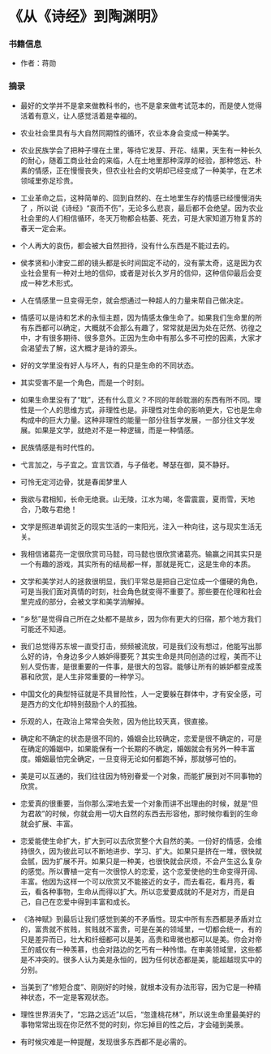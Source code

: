 # 《从《诗经》到陶渊明》

### 书籍信息

- 作者：蒋勋

### 摘录

- 最好的文学并不是拿来做教科书的，也不是拿来做考试范本的，而是使人觉得活着有意义，让人感觉活着是幸福的。

- 农业社会里具有与大自然同期性的循环，农业本身会变成一种美学。

- 农业民族学会了把种子埋在土里，等待它发芽、开花、结果，天生有一种长久的耐心，随着工商业社会的来临，人在土地里那种深厚的经验，那种悠远、朴素的情感，正在慢慢丧失，但农业社会的文明却已经变成了一种美学，在艺术领域里弥足珍贵。

- 工业革命之后，这种简单的、回到自然的、在土地里生存的情感已经慢慢消失了 ，所以说《诗经》“哀而不伤”，无论多么悲哀，最后都不会绝望。因为农业社会里的人们相信循环，冬天万物都会枯萎、死去，可是大家知道万物复苏的春天一定会来。

- 个人再大的哀伤，都会被大自然担待，没有什么东西是不能过去的。

- 侯孝贤和小津安二郎的镜头都是长时间固定不动的，没有蒙太奇，这是因为农业社会里有一种对土地的信仰，或者是对长久岁月的信仰，这种信仰最后会变成一种艺术形式。

- 人在情感里一旦变得无奈，就会想通过一种超人的力量来帮自己做决定。

- 情感可以是诗和艺术的永恒主题，因为情感太像生命了。如果我们生命里的所有东西都可以确定，大概就不会那么有趣了，常常就是因为处在茫然、彷徨之中，才有很多期待、很多意外。正因为生命中有那么多不可控的因素，大家才会渴望去了解，这大概才是诗的源头。

- 好的文学里没有好人与坏人，有的只是生命的不同状态。

- 其实受害不是一个角色，而是一个时刻。

- 如果生命里没有了“耽”，还有什么意义？不同的年龄耽溺的东西有所不同。理性是一个人的思维方式，非理性也是。非理性对生命的影响更大，它也是生命构成中的巨大力量。这种非理性的能量一部分往哲学发展，一部分往文学发展。如果是文学，就绝对不是一种逻辑，而是一种情感。

- 民族情感是有时代性的。

- 弋言加之，与子宜之。宜言饮酒，与子偕老。琴瑟在御，莫不静好。

- 可怜无定河边骨，犹是春闺梦里人

- 我欲与君相知，长命无绝衰。山无陵，江水为竭，冬雷震震，夏雨雪，天地合，乃敢与君绝！

- 文学是照进单调贫乏的现实生活的一束阳光，注入一种向往，这与现实生活无关。

- 我相信诸葛亮一定很欣赏司马懿，司马懿也很欣赏诸葛亮。输赢之间其实只是一个有趣的游戏，其实所有的结局都一样，那就是死亡，这是生命的本质。

- 文学和美学对人的拯救很明显，我们平常总是把自己定位成一个僵硬的角色，可是当我们面对真情的时刻，社会角色就变得不重要了。那些要在伦理和社会里完成的部分，会被文学和美学消解掉。

- “乡愁”是觉得自己所在之处都不是故乡，因为你有更大的归宿，那个地方我们可能还不知道。

- 我们总觉得苏东坡一直受打击，频频被流放，可是我们没有想过，他能写出那么好的诗，令身边多少人嫉妒得要死？其实生命是共同创造的过程，美而不让别人受伤害，是很重要的一件事，是很大的包容。能够让所有的嫉妒都变成羡慕和欣赏，是人生非常重要的一种学习。

- 中国文化的典型特征就是不具冒险性，人一定要躲在群体中，才有安全感，可是西方的文化却特别鼓励个人的孤独。

- 乐观的人，在政治上常常会失败，因为他比较天真，很直接。

- 确定和不确定的状态是很不同的，婚姻会比较确定，恋爱是很不确定的，可是在确定的婚姻中，如果能保有一个长期的不确定，婚姻就会有另外一种丰富度。婚姻最怕完全确定，一旦变得无论如何都跑不掉，那就够可怕的。

- 美是可以互通的，我们往往因为特别眷爱一个对象，而能扩展到对不同事物的欣赏。

- 恋爱真的很重要，当你那么深地去爱一个对象而讲不出理由的时候，就是“但为君故”的时候，你就会用一切大自然的东西去形容他，那时候你看到的生命就会扩展、丰富。

- 恋爱能使生命扩大，扩大到可以去欣赏整个大自然的美。一份好的情感，会维持很久，因为彼此可以不断地进步、学习、扩大。如果只是挤在一堆，很快就会腻，因为扩展不开。如果只是一种美，也很快就会厌烦，不会产生这么复杂的感觉。所以曹植一定有一次很惊人的恋爱，这个恋爱使他的生命变得开阔、丰富。他因为这样一个可以欣赏又不能接近的女子，而去看花，看月亮，看云，看各种事物，生命从而得以扩大。所以恋爱要成就的不是对方，而是自己，自己在恋爱中得到丰富和成长。

- 《洛神赋》到最后让我们感觉到美的不矛盾性。现实中所有东西都是矛盾对立的，富贵就不贫贱，贫贱就不富贵，可是在美的领域里，一切都会统一，有的只是差异而已，壮大和纤细都可以是美，高贵和卑微也都可以是美。你会对帝王的威仪有一种羡慕，也会对路边的乞丐有一种怜惜。在审美领域里，这些都是不冲突的。很多人认为美是永恒的，因为任何状态都是美，能超越现实中的分别。

- 当美到了“修短合度”、刚刚好的时候，就根本没有办法形容，因为它是一种精神状态，不一定是客观状态。

- 理性世界消失了，“忘路之远近”以后，“忽逢桃花林”，所以说生命里最美好的事物常常出现在你茫然不觉的时刻，你忘掉目的性之后，才会碰到美景。

- 有时候灾难是一种提醒，发现很多东西都不是必需的。